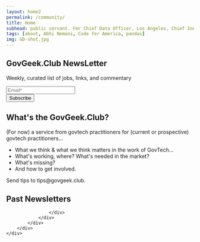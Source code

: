 ```yaml
---
layout: home2
permalink: /community/
title: Home
subhead: public servant. Fmr Chief Data Officer, Los Angeles, Chief Innovation Officer, Sacramento, Code for America.
tags: [about, Abhi Nemani, Code for America, pandas]
img: GD-shot.jpg
---
```

<section class="banner-section" style="background-image: url(../img/gg-club.jpg);">
	<div class="wrap wrap-center ">
		<div class="wrap_float">
			<div class="section-content">
				<h2 class="page-title">
					GovGeek.Club NewsLetter
				 </h2>
				 <p class="subtitle">
					 Weekly, curated list of jobs, links, and commentary
				 </p>
				 <div class="form">
					 <form id="wrapped" method="POST" action="https://gmail.us4.list-manage.com/subscribe/post?u=8b0a6fcff3240da989198b6d9&amp;id=e2d6d289a5" >
					 <div class="form-fields">
						 <div class="input-wrap">
							 <input type="email" class="input" name="EMAIL" id="mce-EMAIL" placeholder="Email*">
						 </div>
						 <button class="btn submit-btn submit" name="process" value="Subscribe" id="mc-embedded-subscribe" >
							 <span>Subscribe</span>
						 </button>
					 </div>
				 </form>
				 </div>
			 </div>
		 </div>
	 </div>
 </div>
</section>
<div class="page-wrap author-page">
    <div class="author-body">
        <div class="wrap">
            <div class="wrap_float">
                <div class="wp-content">
                    <div class="wrap wrap-center">
						<h2>What's the GovGeek.Club?</h2>
						<p>(For now) a service from govtech practitioners for (current or prospective) govtech practitioners...</p>
						<ul class="checklist-ul">
							<li>What we think & what we think matters in the work of GovTech...</li>
							<li> What's working, where? What's needed in the market? </li>
							<li>What's missing?</li>
							<li>And how to get involved. </li>
						</ul>
						<p>Send tips to tips@govgeek.club.</p>
                        <h2>Past Newsletters</h2>
						<style type="text/css">
							<!--.display_archive {font-family: inherit; font-size: 16px;}.campaign {line-height: 150%; margin: 5px;}//-->
							</style>
							<script language="javascript" src="https://gmail.us4.list-manage.com/generate-js/?u=8b0a6fcff3240da989198b6d9&fid=22519&show=15" type="text/javascript"></script>
						
					</div>
				</div>
			</div>
		</div>
	</div>
</div>